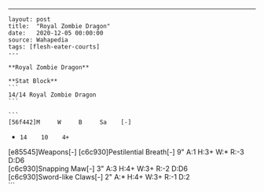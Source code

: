 ---
    layout: post
    title:  "Royal Zombie Dragon"
    date:   2020-12-05 00:00:00
    source: Wahapedia
    tags: [flesh-eater-courts]
    ---
    
    **Royal Zombie Dragon**
    
    **Stat Block**
    ```
    14/14 Royal Zombie Dragon
    ```
    
    ```
    [56f442]M     W     B     Sa    [-]
*     14    10    4+    
[e85545]Weapons[-]
[c6c930]Pestilential Breath[-]
9"     A:1    H:3+   W:*    R:-3   D:D6  
[c6c930]Snapping Maw[-]
3"     A:3    H:4+   W:3+   R:-2   D:D6  
[c6c930]Sword-like Claws[-]
2"     A:*    H:4+   W:3+   R:-1   D:2   
    ```
    
    
    